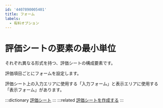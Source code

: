 ```yaml
---
id: '4407890005401'
title: フォーム
labels:
  - 有料オプション
---
```

# 評価シートの要素の最小単位

それぞれ異なる形式を持つ、評価シートの構成要素です。

評価項目ごとにフォームを設定します。

評価シート上の入力エリアに使用する「入力フォーム」と表示エリアに使用する「表示フォーム」があります。

:::dictionary
[評価シート](https://knowledge.smarthr.jp/hc/ja/articles/4407897107993)
:::
:::related
[評価シートを作成する](https://knowledge.smarthr.jp/hc/ja/articles/4407133507481/)
:::
